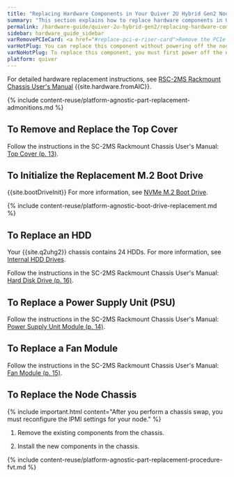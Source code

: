 ```yaml
---
title: "Replacing Hardware Components in Your Quiver 2U Hybrid Gen2 Nodes"
summary: "This section explains how to replace hardware components in Quiver 2U Hybrid Gen2 nodes."
permalink: /hardware-guide/quiver-2u-hybrid-gen2/replacing-hardware-components.html
sidebar: hardware_guide_sidebar
varRemovePCIeCard: <a href="#replace-pci-e-riser-card">Remove the PCIe card from the motherboard.</a>
varHotPlug: You can replace this component without powering off the node.
varNoHotPlug: To replace this component, you must first power off the node.
platform: quiver
---
```


For detailed hardware replacement instructions, see <a href="https://docs.qumulo.com/pdf/quiver-2uh-hybrid-rackmount-chassis-user-manual.pdf#page=11" class="pdf">RSC-2MS Rackmount Chassis User's Manual</a> {{site.hardware.fromAIC}}.

{% include content-reuse/platform-agnostic-part-replacement-admonitions.md %}

## To Remove and Replace the Top Cover
Follow the instructions in the SC-2MS Rackmount Chassis User's Manual: <a href="https://docs.qumulo.com/pdf/quiver-2uh-hybrid-rackmount-chassis-user-manual.pdf#page=13" class="pdf">Top Cover (p. 13)</a>.


## To Initialize the Replacement M.2 Boot Drive
{{site.bootDriveInit}} For more information, see [NVMe M.2 Boot Drive](drive-bay-mapping.html#nvme-m2-boot-drive).

{% include content-reuse/platform-agnostic-boot-drive-replacement.md %}


## To Replace an HDD
Your {{site.q2uhg2}} chassis contains 24 HDDs. For more information, see [Internal HDD Drives](drive-bay-mapping.html#internal-hdd-drives).

Follow the instructions in the SC-2MS Rackmount Chassis User's Manual: <a href="https://docs.qumulo.com/pdf/quiver-2uh-hybrid-rackmount-chassis-user-manual.pdf#page=16" class="pdf">Hard Disk Drive (p. 16)</a>.


## To Replace a Power Supply Unit (PSU)
Follow the instructions in the SC-2MS Rackmount Chassis User's Manual: <a href="https://docs.qumulo.com/pdf/quiver-2uh-hybrid-rackmount-chassis-user-manual.pdf#page=14" class="pdf">Power Supply Unit Module (p. 14)</a>.


## To Replace a Fan Module
Follow the instructions in the SC-2MS Rackmount Chassis User's Manual: <a href="https://docs.qumulo.com/pdf/quiver-2uh-hybrid-rackmount-chassis-user-manual.pdf#page=15" class="pdf">Fan Module (p. 15)</a>.


## To Replace the Node Chassis
{% include important.html content="After you perform a chassis swap, you must reconfigure the IPMI settings for your node." %}

1. Remove the existing components from the chassis.

1. Install the new components in the chassis.

{% include content-reuse/platform-agnostic-part-replacement-procedure-fvt.md %}
